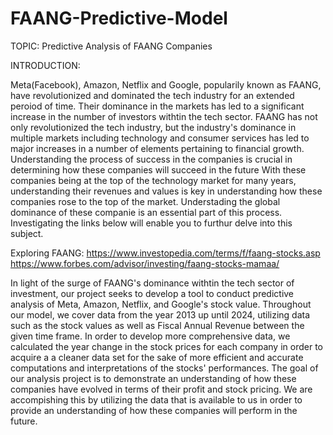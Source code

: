 # FAANG-Predictive-Model

TOPIC: Predictive Analysis of FAANG Companies

INTRODUCTION:

Meta(Facebook), Amazon, Netflix and Google, popularily known as FAANG, have revolutionized and dominated the tech industry for an extended peroiod of time. Their dominance in the markets has led to a significant increase in the number of investors withtin the tech sector. FAANG has not only revolutionized the tech industry, but the industry's dominance in multiple markets including technology and consumer services has led to major increases in a number of elements pertaining to financial growth. Understanding the process of success in the companies is crucial in determining how these companies will succeed in the future With these companies being at the top of the technology market for many years, understanding their revenues and values is key in understanding how these companies rose to the top of the market. Understading the global dominance of these companie is an essential part of this process. Investigating the links below will enable you to furthur delve into this subject.

Exploring FAANG: https://www.investopedia.com/terms/f/faang-stocks.asp https://www.forbes.com/advisor/investing/faang-stocks-mamaa/

In light of the surge of FAANG's dominance withtin the tech sector of investment, our project seeks to develop a tool to conduct predictive analysis of Meta, Amazon, Netflix, and Google's stock value. Throughout our model, we cover data from the year 2013 up until 2024, utilizing data such as the stock values as well as Fiscal Annual Revenue between the given time frame. In order to develop more comprehensive data, we calculated the year change in the stock prices for each company in order to acquire a a cleaner data set for the sake of more efficient and accurate computations and interpretations of the stocks' performances. The goal of our analysis project is to demonstrate an understanding of how these companies have evolved in terms of their profit and stock pricing. We are accompishing this by utilizing the data that is available to us in order to provide an understanding of how these companies will perform in the future.
